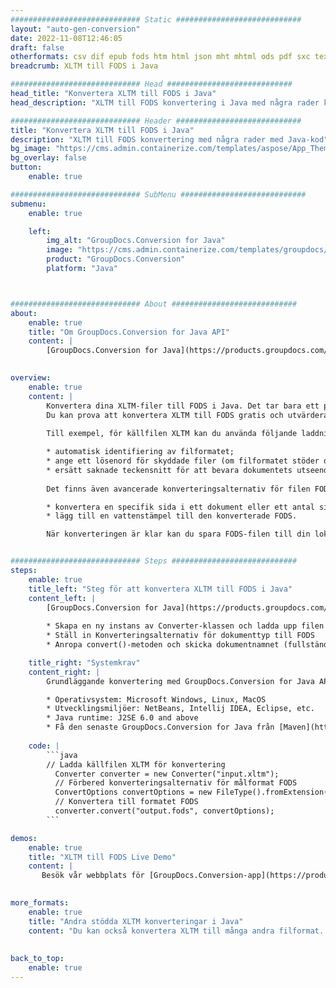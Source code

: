 ```yaml
---
############################# Static ############################
layout: "auto-gen-conversion"
date: 2022-11-08T12:46:05
draft: false
otherformats: csv dif epub fods htm html json mht mhtml ods pdf sxc tex tsv xlam xls xlsb xlsm xlsx xlt xltm xltx xml xps
breadcrumb: XLTM till FODS i Java

############################# Head ############################
head_title: "Konvertera XLTM till FODS i Java"
head_description: "XLTM till FODS konvertering i Java med några rader kod. Konvertera över 160 filformat med hjälp av GroupDocs dokumentkonverterings-API för Java"

############################# Header ############################
title: "Konvertera XLTM till FODS i Java"
description: "XLTM till FODS konvertering med några rader med Java-kod"
bg_image: "https://cms.admin.containerize.com/templates/aspose/App_Themes/V3/images/bg/header1.png"
bg_overlay: false
button:
    enable: true

############################# SubMenu ############################
submenu:
    enable: true

    left:
        img_alt: "GroupDocs.Conversion for Java"
        image: "https://cms.admin.containerize.com/templates/groupdocs/images/product-logos/90x90-noborder/groupdocs-conversion-java.png"
        product: "GroupDocs.Conversion"
        platform: "Java"



############################# About ############################
about:
    enable: true
    title: "Om GroupDocs.Conversion for Java API"
    content: |
        [GroupDocs.Conversion for Java](https://products.groupdocs.com/conversion/java/) är ett avancerat filformatkonverterings-API för konvertering mellan populära bild- och dokumentformat som Microsoft Office, OpenDocument, PDF, HTML, e-post, CAD. och mycket mer med bara några rader kod. Det inbyggda API:t upptäcker automatiskt formaten för originaldokumenten och erbjuder många alternativ för att anpassa de konverterade dokumenten. Tillsammans med funktionen att extrahera information från ett dokument, stöder den också cachelagring av konverteringsresultaten till den lokala disken som standard. Men alla typer av cachelagring kan stödjas genom att implementera lämpliga gränssnitt - Amazon S3, Dropbox, Google Drive, Windows Azure, Reddis eller andra.
    

overview:
    enable: true
    content: |
        Konvertera dina XLTM-filer till FODS i Java. Det tar bara ett par rader med Java-kod på valfri plattform, som Windows, Linux, macOS.
        Du kan prova att konvertera XLTM till FODS gratis och utvärdera kvaliteten på konverteringsresultaten. Tillsammans med enkla filkonverteringsskript kan du prova mer sofistikerade alternativ för att ladda källfilen XLTM och lagra FODS-utdata. 
        
        Till exempel, för källfilen XLTM kan du använda följande laddningsalternativ:

        * automatisk identifiering av filformatet;
        * ange ett lösenord för skyddade filer (om filformatet stöder det);
        * ersätt saknade teckensnitt för att bevara dokumentets utseende.
        
        Det finns även avancerade konverteringsalternativ för filen FODS:

        * konvertera en specifik sida i ett dokument eller ett antal sidor;
        * lägg till en vattenstämpel till den konverterade FODS.

        När konverteringen är klar kan du spara FODS-filen till din lokala filsökväg eller till tredje parts lagring såsom FTP, Amazon S3, Google Drive, Dropbox etc. Observera - för att konvertera XLTM till FODS behöver du inte installera någon ytterligare programvara, såsom MS Office, Open Office, Adobe Acrobat Reader etc.


############################# Steps ############################
steps:
    enable: true
    title_left: "Steg för att konvertera XLTM till FODS i Java"
    content_left: |
        [GroupDocs.Conversion for Java](https://products.groupdocs.com/conversion/java/) låter utvecklare enkelt konvertera XLTM fil till FODS med några rader kod.
        
        * Skapa en ny instans av Converter-klassen och ladda upp filen XLTM med den fullständiga sökvägen
        * Ställ in Konverteringsalternativ för dokumenttyp till FODS
        * Anropa convert()-metoden och skicka dokumentnamnet (fullständig sökväg) och formatet (FODS) som en parameter

    title_right: "Systemkrav"
    content_right: |
        Grundläggande konvertering med GroupDocs.Conversion for Java API kan göras med bara några rader kod. Våra API:er stöds på alla större plattformar och operativsystem. Innan du kör koden nedan, se till att du har följande förutsättningar installerade på ditt system.

        * Operativsystem: Microsoft Windows, Linux, MacOS
        * Utvecklingsmiljöer: NetBeans, Intellij IDEA, Eclipse, etc.
        * Java runtime: J2SE 6.0 and above
        * Få den senaste GroupDocs.Conversion for Java från [Maven](https://repository.groupdocs.com/webapp/#/artifacts/browse/tree/General/repo/com/groupdocs/groupdocs-conversion)
         
    code: |
        ```java    
        // Ladda källfilen XLTM för konvertering
          Converter converter = new Converter("input.xltm");
          // Förbered konverteringsalternativ för målformat FODS
          ConvertOptions convertOptions = new FileType().fromExtension("fods").getConvertOptions();
          // Konvertera till formatet FODS
          converter.convert("output.fods", convertOptions);
        ```

demos:
    enable: true
    title: "XLTM till FODS Live Demo"
    content: |
       Besök vår webbplats för [GroupDocs.Conversion-app](https://products.groupdocs.app/conversion/family) och försök konvertera XLTM till FODS nu. Den kostnadsfria demon har följande fördelar
          

more_formats:
    enable: true
    title: "Andra stödda XLTM konverteringar i Java"
    content: "Du kan också konvertera XLTM till många andra filformat. Se listan nedan."
       
       
back_to_top:
    enable: true
---
```

